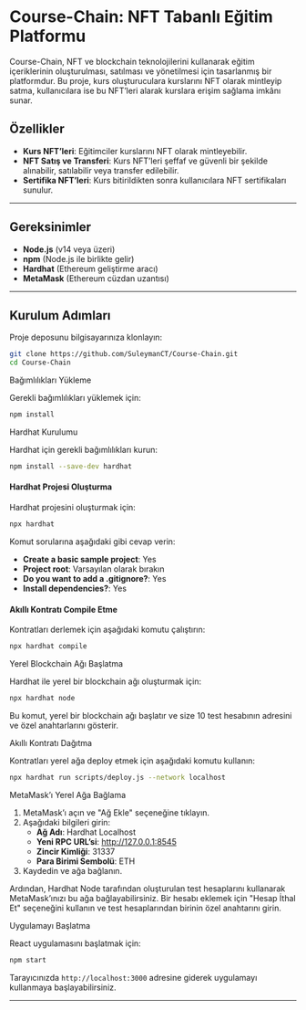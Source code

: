 # Course-Chain: NFT Tabanlı Eğitim Platformu

Course-Chain, NFT ve blockchain teknolojilerini kullanarak eğitim içeriklerinin oluşturulması, satılması ve yönetilmesi için tasarlanmış bir platformdur. Bu proje, kurs oluşturuculara kurslarını NFT olarak mintleyip satma, kullanıcılara ise bu NFT’leri alarak kurslara erişim sağlama imkânı sunar.

## Özellikler

- **Kurs NFT’leri**: Eğitimciler kurslarını NFT olarak mintleyebilir.
- **NFT Satış ve Transferi**: Kurs NFT’leri şeffaf ve güvenli bir şekilde alınabilir, satılabilir veya transfer edilebilir.
- **Sertifika NFT’leri**: Kurs bitirildikten sonra kullanıcılara NFT sertifikaları sunulur.

---

## Gereksinimler

- **Node.js** (v14 veya üzeri)
- **npm** (Node.js ile birlikte gelir)
- **Hardhat** (Ethereum geliştirme aracı)
- **MetaMask** (Ethereum cüzdan uzantısı)

---

## Kurulum Adımları


Proje deposunu bilgisayarınıza klonlayın:

```bash
git clone https://github.com/SuleymanCT/Course-Chain.git
cd Course-Chain
```

Bağımlılıkları Yükleme

Gerekli bağımlılıkları yüklemek için:

```bash
npm install
```


Hardhat Kurulumu

Hardhat için gerekli bağımlılıkları kurun:

```bash
npm install --save-dev hardhat
```

#### Hardhat Projesi Oluşturma

Hardhat projesini oluşturmak için:

```bash
npx hardhat
```

Komut sorularına aşağıdaki gibi cevap verin:

- **Create a basic sample project**: Yes
- **Project root**: Varsayılan olarak bırakın
- **Do you want to add a .gitignore?**: Yes
- **Install dependencies?**: Yes

#### Akıllı Kontratı Compile Etme

Kontratları derlemek için aşağıdaki komutu çalıştırın:

```bash
npx hardhat compile
```

Yerel Blockchain Ağı Başlatma

Hardhat ile yerel bir blockchain ağı oluşturmak için:

```bash
npx hardhat node
```

Bu komut, yerel bir blockchain ağı başlatır ve size 10 test hesabının adresini ve özel anahtarlarını gösterir.

Akıllı Kontratı Dağıtma

Kontratları yerel ağa deploy etmek için aşağıdaki komutu kullanın:

```bash
npx hardhat run scripts/deploy.js --network localhost
```

MetaMask’ı Yerel Ağa Bağlama

1. MetaMask’ı açın ve "Ağ Ekle" seçeneğine tıklayın.
2. Aşağıdaki bilgileri girin:
   - **Ağ Adı**: Hardhat Localhost
   - **Yeni RPC URL’si**: http://127.0.0.1:8545
   - **Zincir Kimliği**: 31337
   - **Para Birimi Sembolü**: ETH
3. Kaydedin ve ağa bağlanın.

Ardından, Hardhat Node tarafından oluşturulan test hesaplarını kullanarak MetaMask’ınızı bu ağa bağlayabilirsiniz. Bir hesabı eklemek için "Hesap İthal Et" seçeneğini kullanın ve test hesaplarından birinin özel anahtarını girin.

Uygulamayı Başlatma

React uygulamasını başlatmak için:

```bash
npm start
```

Tarayıcınızda `http://localhost:3000` adresine giderek uygulamayı kullanmaya başlayabilirsiniz.

---

